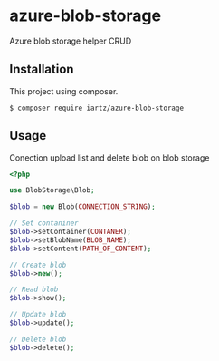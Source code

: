 # azure-blob-storage

Azure blob storage helper CRUD

## Installation

This project using composer.

`$ composer require iartz/azure-blob-storage`

## Usage

Conection upload list and delete blob on blob storage

```php
<?php

use BlobStorage\Blob;

$blob = new Blob(CONNECTION_STRING);

// Set contaniner
$blob->setContainer(CONTANER);
$blob->setBlobName(BLOB_NAME);
$blob->setContent(PATH_OF_CONTENT);

// Create blob
$blob->new();

// Read blob
$blob->show();

// Update blob
$blob->update();

// Delete blob
$blob->delete();
```
